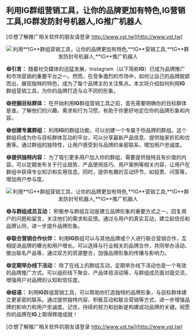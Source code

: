 ## **利用**IG**群组营销工具，让你的品牌更加有特色,**IG**营销工具,**IG**群发防封号机器人,**IG**推广机器人**

[😍想了解推广相关软件的朋友请登录 http://www.vst.tw](http://www.vst.tw)

 <center><img src="https://vst.tw/MP4/tuiguang/png/4.png" alt="利用**IG**群组营销工具，让你的品牌更加有特色,**IG**营销工具,**IG**群发防封号机器人,**IG**推广机器人"></center>

**😄引言：**
随着社交媒体的迅猛发展，Instagram（以下简称**IG**）已成为品牌推广和市场营销的重要平台之一。然而，在竞争激烈的市场中，如何让自己的品牌脱颖而出，展现独特的特色，成为了每个品牌主的关注焦点。本文将介绍如何利用**IG**群组营销工具，为你的品牌打造与众不同的形象。

**😄挖掘目标群体：**
在开始利用**IG**群组营销工具之前，首先需要明确你的目标群体是谁。了解他们的兴趣、需求和行为习惯，有助于你更好地定位你的品牌形象和内容。

**😄创建专属群组：**
利用**IG**的群组功能，可以创建一个专属于你品牌的群组。这个群组将成为你与目标群体互动的平台，可以分享最新产品信息、提供独家折扣和优惠等。通过群组的独特性，让用户感受到与品牌的亲密联系，增加用户忠诚度。

**😄提供独特内容：**
为了吸引更多用户加入你的群组，需要提供独特且有价值的内容。可以定期发布关于行业趋势、产品使用技巧、用户案例等相关内容，让用户在群组中获得专业知识和实用信息。同时，提供有趣的互动环节，如投票、问答等，增加用户参与度。

 <center><img src="https://vst.tw/MP4/tuiguang/png/5.png" alt="利用**IG**群组营销工具，让你的品牌更加有特色,**IG**营销工具,**IG**群发防封号机器人,**IG**推广机器人"></center>

**😄与群组成员互动：**
积极参与群组互动是建立品牌形象的重要方式之一。回复用户的问题和留言，关注他们的需求和反馈。通过与用户的真实互动，建立起信任和品牌认同，进一步提升品牌形象。

**😄联合营销合作伙伴：**
利用**IG**群组可以与其他品牌或个人进行联合营销合作，互相促进品牌的曝光和用户增长。可以选择与行业相关的品牌合作，共同举办活动、推出联名产品等，通过双方的资源整合，加强品牌形象的传播与影响力。

**😄定期举办线下活动：**
除了在线上的群组互动，定期举办线下活动也是一个有效的品牌推广方式。可以组织线下聚会、产品体验活动等，与群组成员面对面交流，增强用户对品牌的认知和信任度。

**😄结语：**
利用**IG**群组营销工具，可以帮助你打造独特的品牌形象，与目标群体建立更紧密的联系。通过提供独特内容、积极互动和联合营销等方式，进一步增强品牌的影响力和用户忠诚度。记住，持续的努力和创新是构建成功品牌的关键。祝愿你的品牌在**IG**上取得辉煌成就！

[😍想了解推广相关软件的朋友请登录 http://www.vst.tw](http://www.vst.tw)



